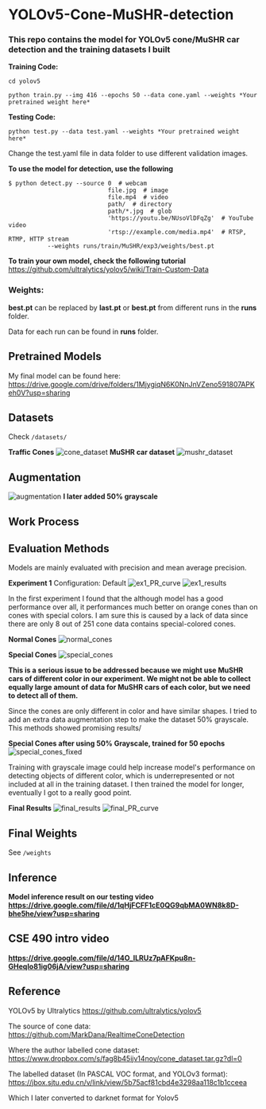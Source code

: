# YOLOv5-Cone-MuSHR-detection


### This repo contains the model for YOLOv5 cone/MuSHR car detection and the training datasets I built 


**Training Code:**

```
cd yolov5

python train.py --img 416 --epochs 50 --data cone.yaml --weights *Your pretrained weight here*

```



**Testing Code:**

```
python test.py --data test.yaml --weights *Your pretrained weight here*
```

Change the test.yaml file in data folder to use different validation images.

**To use the model for detection, use the following**

```
$ python detect.py --source 0  # webcam
                            file.jpg  # image 
                            file.mp4  # video
                            path/  # directory
                            path/*.jpg  # glob
                            'https://youtu.be/NUsoVlDFqZg'  # YouTube video
                            'rtsp://example.com/media.mp4'  # RTSP, RTMP, HTTP stream
		   --weights runs/train/MuSHR/exp3/weights/best.pt
```

**To train your own model, check the following tutorial**
https://github.com/ultralytics/yolov5/wiki/Train-Custom-Data

### Weights:
**best.pt** can be replaced by **last.pt** or **best.pt** from different runs in the **runs** folder.

Data for each run can be found in **runs** folder.


## Pretrained Models
My final model can be found here: 
https://drive.google.com/drive/folders/1MjygiqN6K0NnJnVZeno591807APKeh0V?usp=sharing

## Datasets
Check ```/datasets/```

**Traffic Cones**
![cone_dataset](images/cone_dataset.jpg)
**MuSHR car dataset**
![mushr_dataset](images/mushr_dataset.jpg)


## Augmentation
![augmentation](images/augmentation.png)
**I later added 50% grayscale**
## Work Process


## Evaluation Methods

Models are mainly evaluated with precision and mean average precision.

**Experiment 1**
Configuration: Default
![ex1_PR_curve](images/ex1_PR_curve.png)
![ex1_results](images/ex1_results.png)


In the first experiment I found that the although model has a good performance over all, it performances much better on orange cones than on cones with special colors. I am sure this is caused by a lack of data since there are only 8 out of 251 cone data contains special-colored cones.

**Normal Cones**
![normal_cones](images/normal_cones.jpg)

**Special Cones**
![special_cones](images/special_cones.jpg)

 **This is a serious issue to be addressed because we might use MuSHR cars of different color in our experiment. We might not be able to collect equally large amount of data for MuSHR cars of each color, but we need to detect all of them.**
 
Since the cones are only different in color and have similar shapes. I tried to add an extra data augmentation step to make the dataset 50% grayscale. This methods showed promising results/

**Special Cones after using 50% Grayscale, trained for 50 epochs**
![special_cones_fixed](images/special_cones_fixed.jpg)

Training with grayscale image could help increase model's performance on detecting objects of different color, which is underrepresented or not included at all in the training dataset. I then trained the model for longer, eventually I got to a really good point.

**Final Results**
![final_results](images/final_results.png)
![final_PR_curve](images/final_PR_curve.png)

## Final Weights
See ```/weights```
## Inference
**Model inference result on our testing video**
**https://drive.google.com/file/d/1qHjFCFF1cE0QG9qbMA0WN8k8D-bhe5he/view?usp=sharing**

## CSE 490 intro video
**https://drive.google.com/file/d/14O_ILRUz7pAFKpu8n-GHeqIo81ig06jA/view?usp=sharing**

## Reference
YOLOv5 by Ultralytics
	https://github.com/ultralytics/yolov5
	
The source of cone data:
	https://github.com/MarkDana/RealtimeConeDetection

Where the author labelled cone dataset: 
	https://www.dropbox.com/s/fag8b45ijv14noy/cone_dataset.tar.gz?dl=0

The labelled dataset (In PASCAL VOC format, and YOLOv3 format):
	https://jbox.sjtu.edu.cn/v/link/view/5b75acf81cbd4e3298aa118c1b1cceea

Which I later converted to darknet format for Yolov5




